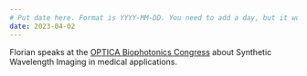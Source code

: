 ```yaml
---
# Put date here. Format is YYYY-MM-DD. You need to add a day, but it won't display.
date: 2023-04-02
---
```

Florian speaks at the [OPTICA Biophotonics Congress](https://www.optica.org/events/congress/biophotonics_congress/) about Synthetic Wavelength Imaging in medical applications.